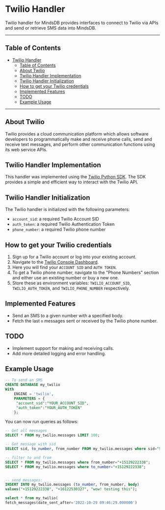 

# Twilio Handler

Twilio handler for MindsDB provides interfaces to connect to Twilio via APIs and send or retrieve SMS data into MindsDB.

---

## Table of Contents

- [Twilio Handler](#twilio-handler)
  - [Table of Contents](#table-of-contents)
  - [About Twilio](#about-twilio)
  - [Twilio Handler Implementation](#twilio-handler-implementation)
  - [Twilio Handler Initialization](#twilio-handler-initialization)
  - [How to get your Twilio credentials](#how-to-get-your-twilio-credentials)
  - [Implemented Features](#implemented-features)
  - [TODO](#todo)
  - [Example Usage](#example-usage)

---

## About Twilio

Twilio provides a cloud communication platform which allows software developers to programmatically make and receive phone calls, send and receive text messages, and perform other communication functions using its web service APIs.

## Twilio Handler Implementation

This handler was implemented using the [Twilio Python SDK](https://www.twilio.com/docs/libraries/python). The SDK provides a simple and efficient way to interact with the Twilio API.

## Twilio Handler Initialization

The Twilio handler is initialized with the following parameters:

- `account_sid`: a required Twilio Account SID
- `auth_token`: a required Twilio Authentication Token
- `phone_number`: a required Twilio phone number

## How to get your Twilio credentials

1. Sign up for a Twilio account or log into your existing account.
2. Navigate to the [Twilio Console Dashboard](https://www.twilio.com/console).
3. Here you will find your `ACCOUNT SID` and `AUTH TOKEN`.
4. To get a Twilio phone number, navigate to the "Phone Numbers" section and either use an existing number or buy a new one.
5. Store these as environment variables: `TWILIO_ACCOUNT_SID`, `TWILIO_AUTH_TOKEN`, and `TWILIO_PHONE_NUMBER` respectively.

## Implemented Features

- Send an SMS to a given number with a specified body.
- Fetch the last `n` messages sent or received by the Twilio phone number.

## TODO

- Implement support for making and receiving calls.
- Add more detailed logging and error handling.

## Example Usage

```sql
-- To send an SMS
CREATE DATABASE my_twilio
With 
    ENGINE = 'twilio',
    PARAMETERS = {
     "account_sid":"YOUR_ACCOUNT_SID",
     "auth_token":"YOUR_AUTH_TOKEN"
    };
```

You can now run queries as follows:

```sql
-- Get all messages 
SELECT * FROM my_twilio.messages LIMIT 100;

-- Get message with sid
SELECT sid, to_number, from_number FROM my_twilio.messages where sid="SMbefbd64e3caa7d4c147a0aab82d47";

-- filter to and from
SELECT * FROM my_twilio.messages where from_number="+15129222338";
SELECT * FROM my_twilio.messages where to_number="+15129222338";


-- send messages:
INSERT INTO my_twilio.messages (to_number, from_number, body)
values("+15129222338", "+16122530327", "wow! testing this");

select * from my_twilio(
fetch_messages(date_sent_after='2022-10-29 09:46:29.000000')
```
